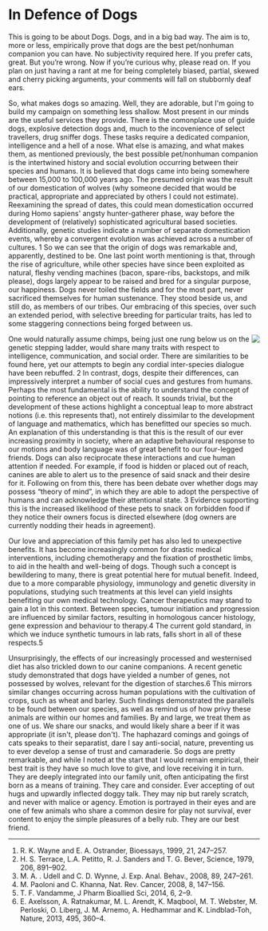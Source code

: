 # In Defence of Dogs

This is going to be about Dogs. Dogs, and in a big bad way. The aim is to, more or less, empirically prove that dogs are the best pet/nonhuman companion you can have. No subjectivity required here. If you prefer cats, great. But you’re wrong. Now if you’re curious why, please read on. If you plan on just having a rant at me for being completely biased, partial, skewed and cherry picking arguments, your comments will fall on stubbornly deaf ears.

So, what makes dogs so amazing. Well, they are adorable, but I'm going to build my campaign on something less shallow. Most present in our minds are the useful services they provide. There is the comonplace use of guide dogs, explosive detection dogs and, much to the incovenience of select travellers, drug sniffer dogs. These tasks require a dedicated companion, intelligence and a hell of a nose. What else is amazing, and what makes them, as mentioned previously, the best possible pet/nonhuman companion is the intertwined history and social evolution occurring between their species and humans. It is believed that dogs came into being somewhere between 15,000 to 100,000 years ago. The presumed origin was the result of our domestication of wolves (why someone decided that would be practical, appropriate and appreciated by others I could not estimate). Reexamining the spread of dates, this could mean domestication occurred during Homo sapiens' angsty hunter-gatherer phase, way before the development of (relatively) sophisticated agricultural based societies. Additionally, genetic studies indicate a number of separate domestication events, whereby a convergent evolution was achieved across a number of cultures. 1 So we can see that the origin of dogs was remarkable and, apparently, destined to be. One last point worth mentioning is that, through the rise of agriculture, while other species have since been exploited as natural, fleshy vending machines (bacon, spare-ribs, backstops, and milk please), dogs largely appear to be raised and bred for a singular purpose, our happiness. Dogs never toiled the fields and for the most part, never sacrificed themselves for human sustenance. They stood beside us, and still do, as members of our tribes. Our embracing of this species, over such an extended period, with selective breeding for particular traits, has led to some staggering connections being forged between us.

<img align="right" src="/blog_articles/images/puppy.png">

One would naturally assume chimps, being just one rung below us on the genetic stepping ladder, would share many traits with respect to intelligence, communication, and social order. There are similarities to be found here, yet our attempts to begin any cordial inter-species dialogue have been rebuffed. 2 In contrast, dogs, despite their differences, can impressively interpret a number of social cues and gestures from humans. Perhaps the most fundamental is the ability to understand the concept of pointing to reference an object out of reach. It sounds trivial, but the development of these actions highlight a conceptual leap to more abstract notions (i.e. this represents that), not entirely dissimilar to the development of language and mathematics, which has benefitted our species so much. An explanation of this understanding is that this is the result of our ever increasing proximity in society, where an adaptive behavioural response to our motions and body language was of great benefit to our four-legged friends. Dogs can also reciprocate these interactions and cue human attention if needed. For example, if food is hidden or placed out of reach, canines are able to alert us to the presence of said snack and their desire for it. Following on from this, there has been debate over whether dogs may possess “theory of mind”, in which they are able to adopt the perspective of humans and can acknowledge their attentional state. 3 Evidence supporting this is the increased likelihood of these pets to snack on forbidden food if they notice their owners focus is directed elsewhere (dog owners are currently nodding their heads in agreement).

Our love and appreciation of this family pet has also led to unexpective benefits. It has become increasingly common for drastic medical interventions, including chemotherapy and the fixation of prosthetic limbs, to aid in the health and well-being of dogs. Though such a concept is bewildering to many, there is great potential here for mutual benefit. Indeed, due to a more comparable physiology, immunology and genetic diversity in populations, studying such treatments at this level can yield insights benefiting our own medical technology. Cancer therapeutics may stand to gain a lot in this context. Between species, tumour initiation and progression are influenced by similar factors, resulting in homologous cancer histology, gene expression and behaviour to therapy.4 The current gold standard, in which we induce synthetic tumours in lab rats, falls short in all of these respects.5

Unsurprisingly, the effects of our increasingly processed and westernised diet has also trickled down to our canine companions. A recent genetic study demonstrated that dogs have yielded a number of genes, not possessed by wolves, relevant for the digestion of starches.6 This mirrors similar changes occurring across human populations with the cultivation of crops, such as wheat and barley. Such findings demonstrated the parallels to be found between our species, as well as remind us of how privy these animals are within our homes and families. By and large, we treat them as one of us. We share our snacks, and would likely share a beer if it was appropriate (it isn't, please don't). The haphazard comings and goings of cats speaks to their separatist, dare I say anti-social, nature, preventing us to ever develop a sense of trust and camaraderie. So dogs are pretty remarkable, and while I noted at the start that I would remain empirical, their best trait is they have so much love to give, and love receiving it in turn. They are deeply integrated into our family unit, often anticipating the first born as a means of training. They care and consider. Ever accepting of out hugs and upwardly inflected doggy talk. They may nip but rarely scratch, and never with malice or agency. Emotion is portrayed in their eyes and are one of few animals who share a common desire for play not survival, ever content to enjoy the simple pleasures of a belly rub. They are our best friend.

---

1. R. K. Wayne and E. A. Ostrander, Bioessays, 1999, 21, 247–257.
2. H. S. Terrace, L.A. Petitto, R. J. Sanders and T. G. Bever, Science, 1979, 206, 891–902.
3. M. A. . Udell and C. D. Wynne, J. Exp. Anal. Behav., 2008, 89, 247–261.
4. M. Paoloni and C. Khanna, Nat. Rev. Cancer, 2008, 8, 147–156.
5. T. F. Vandamme, J Pharm Bioallied Sci, 2014, 6, 2–9.
6. E. Axelsson, A. Ratnakumar, M. L. Arendt, K. Maqbool, M. T. Webster, M. Perloski, O. Liberg, J. M. Arnemo, A. Hedhammar and K. Lindblad-Toh, Nature, 2013, 495, 360–4.